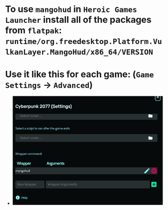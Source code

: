 # To use `mangohud` in `Heroic Games Launcher` install all of the packages from `flatpak`: `runtime/org.freedesktop.Platform.VulkanLayer.MangoHud/x86_64/VERSION`
# Use it like this for each game: (`Game Settings` -> `Advanced`)
* <img src="mangohud-heroic.png" />